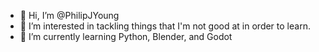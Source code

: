 - 👋 Hi, I’m @PhilipJYoung
- 👀 I’m interested in tackling things that I'm not good at in order to learn.
- 🌱 I’m currently learning Python, Blender, and Godot

<!---
PhilipJYoung/PhilipJYoung is a ✨ special ✨ repository because its `README.md` (this file) appears on your GitHub profile.
You can click the Preview link to take a look at your changes.
--->
